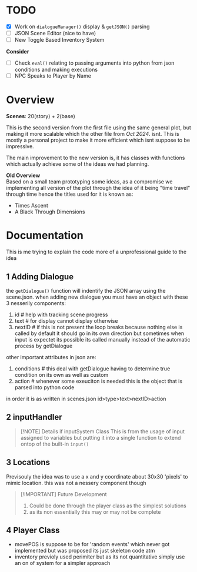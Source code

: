 # TODO
- [x] Work on `dialogueManager()` display & `getJSON()` parsing
- [ ] JSON Scene Editor (nice to have)
- [ ] New Toggle Based Inventory System

**Consider**
- [ ] Check `eval()` relating to passing arguments into python from json conditions and making executions
- [ ] NPC Speaks to Player by Name

# Overview
**Scenes**: 20(story) + 2(base)

This is the second version from the first file using the same general plot, but making it more scalable which the other file from *Oct 2024*. isnt. This is mostly a personal project to make it more efficient which isnt suppose to be impressive.

The main improvement to the new version is, it has classes with functions which actually achieve some of the ideas we had planning.

**Old Overview** <br>
Based on a small team prototyping some ideas, as a compromise we implementing all version of the plot through the idea of it being "time travel" through time hence the titles used for it is known as:
- Times Ascent
- A Black Through Dimensions

# Documentation
This is me trying to explain the code more of a unprofessional guide to the idea
## 1 Adding Dialogue
the `getDialogue()` function will indentify the JSON array using the scene.json.  when adding new dialogue you must have an object with these 3 nesserily components:
1. id  # help with tracking scene progress 
2. text # for display cannot display otherwise
3. nextID # if this is not present the loop breaks because nothing else is called
by default it should go in its own direction but sometimes when input is expectet its possible its called manually instead of the automatic process by getDialogue

other important attributes in json are:
1. conditions # this deal with getDialogue having to determine true condition on its own as well as custom
2. action # whenever some exeuciton is needed this is the object that is parsed into python code

in order it is as written in scenes.json id>type>text>nextID>action

## 2 inputHandler
>[!NOTE] Details if inputSystem Class
>This is from the usage of input assigned to variables but putting it into a single function to extend ontop of the built-in `input()`

## 3 Locations
Previsouly the idea was to use a x and y coordinate about 30x30 'pixels' to mimic location. this was not a nessery component though
>[!IMPORTANT] Future Development
>1.  Could be done through the player class as the simplest solutions 
>2. as its non essentially this may or may not be complete

## 4 Player Class
- movePOS is suppose to be for 'random events' which never got implemented but was proposed its just skeleton code atm
- inventory previoly used perimiter but as its not quantitative simply use an on of system for a simpler approach